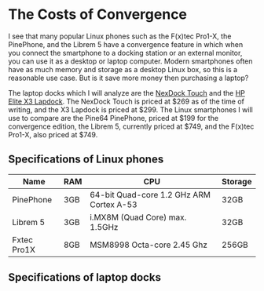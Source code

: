 # The Costs of Convergence

I see that many popular Linux phones such as the F(x)tec Pro1-X, the PinePhone, and the Librem 5 have a convergence feature in which when you
connect the smartphone to a docking station or an external monitor, you can use it as a desktop or laptop computer. Modern smartphones often have
as much memory and storage as a desktop Linux box, so this is a reasonable use case. But is it save more money then purchasing a laptop?

The laptop docks which I will analyze are the [NexDock Touch](https://nexdock.com/) and the [HP Elite X3 Lapdock](https://www.amazon.com/HP-V8H07UT-Elite-Lap-Dock/dp/B01M14FYYU).
The NexDock Touch is priced at $269 as of the time of writing, and the X3 Lapdock is priced at $299. The Linux smartphones I will use to compare are the Pine64 
PinePhone, priced at $199 for the convergence edition, the Librem 5, currently priced at $749, and the F(x)tec Pro1-X, also priced at $749. 

## Specifications of Linux phones

| Name          | RAM           | CPU                                      | Storage |
| ------------- |---------------| -----------------------------------------|---------|
| PinePhone     | 3GB           | 64-bit Quad-core 1.2 GHz ARM Cortex A-53 |32GB     |
| Librem 5      | 3GB           | i.MX8M (Quad Core) max. 1.5GHz           |32GB     |
| Fxtec Pro1X   | 8GB           | MSM8998 Octa-core 2.45 Ghz               |256GB    |

## Specifications of laptop docks




